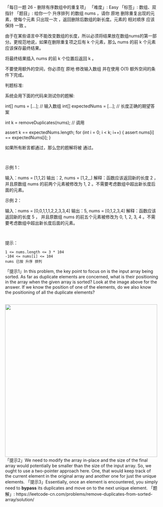 「每日一题 26 - 删除有序数组中的重复项」
「难度」: Easy
「标签」: 数组、双指针
「题目」: 给你一个 升序排列 的数组 nums ，请你 原地 删除重复出现的元素，使每个元素 只出现一次 ，返回删除后数组的新长度。元素的 相对顺序 应该保持 一致 。

由于在某些语言中不能改变数组的长度，所以必须将结果放在数组nums的第一部分。更规范地说，如果在删除重复项之后有 k 个元素，那么 nums 的前 k 个元素应该保存最终结果。

将最终结果插入 nums 的前 k 个位置后返回 k 。

不要使用额外的空间，你必须在 原地 修改输入数组 并在使用 O(1) 额外空间的条件下完成。

判题标准:

系统会用下面的代码来测试你的题解:

int[] nums = [...]; // 输入数组
int[] expectedNums = [...]; // 长度正确的期望答案

int k = removeDuplicates(nums); // 调用

assert k == expectedNums.length;
for (int i = 0; i < k; i++) {
    assert nums[i] == expectedNums[i];
}

如果所有断言都通过，那么您的题解将被 通过。

 

示例 1：

输入：nums = [1,1,2]
输出：2, nums = [1,2,_]
解释：函数应该返回新的长度 2 ，并且原数组 nums 的前两个元素被修改为 1, 2 。不需要考虑数组中超出新长度后面的元素。


示例 2：

输入：nums = [0,0,1,1,1,2,2,3,3,4]
输出：5, nums = [0,1,2,3,4]
解释：函数应该返回新的长度 5 ， 并且原数组 nums 的前五个元素被修改为 0, 1, 2, 3, 4 。不需要考虑数组中超出新长度后面的元素。


 

提示：


	1 <= nums.length <= 3 * 104
	-104 <= nums[i] <= 104
	nums 已按 升序 排列


「提示1」In this problem, the key point to focus on is the input array being sorted. As far as duplicate elements are concerned, what is their positioning in the array when the given array is sorted? Look at the image above for the answer. If we know the position of one of the elements, do we also know the positioning of all the duplicate elements?

<br>
<img src="https://assets.leetcode.com/uploads/2019/10/20/hint_rem_dup.png" width="500"/>
「提示2」We need to modify the array in-place and the size of the final array would potentially be smaller than the size of the input array. So, we ought to use a two-pointer approach here. One, that would keep track of the current element in the original array and another one for just the unique elements.
「提示3」Essentially, once an element is encountered, you simply need to <b>bypass</b> its duplicates and move on to the next unique element.
「题解」: https://leetcode-cn.com/problems/remove-duplicates-from-sorted-array/solution/